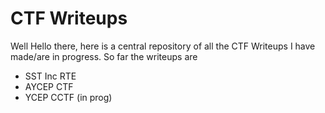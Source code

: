# CTF Writeups 

Well Hello there, here is a central repository of all the CTF Writeups I have made/are in progress. 
So far the writeups are 

- SST Inc RTE
- AYCEP CTF
- YCEP CCTF (in prog)
